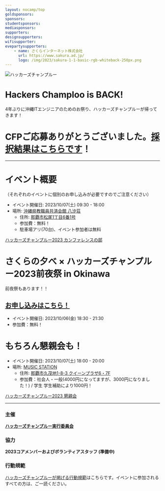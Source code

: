 ```yaml
---
layout: nocamp/top
goldsponsors:
sponsors:
studentsponsors:
mediasponsors:
supporters:
designsupporters:
wifisupporter:
evepartysupporters:
    - name: さくらインターネット株式会社
      url: https://www.sakura.ad.jp/
      logo: /img/2023/sakura-1-1-basic-rgb-whiteback-250px.png
---
```



![ハッカーズチャンプルー](/img/logo/banner.png)


# Hackers Champloo is BACK!

4年ぶりに沖縄ITエンジニアのためのお祭り、ハッカーズチャンプルーが帰ってきます！

# CFPご応募ありがとうございました。[採択結果はこちらです](https://fortee.jp/hackers-champloo2023/proposal/accepted)！

--------------------------------------------------------------------------------

# イベント概要

（それぞれのイベントに個別のお申し込みが必要ですのでご注意ください）

* イベント開催日: 2023/10/07(土) 09:30 - 18:00
* 場所: [沖縄県教職員共済会館 八汐荘](http://www.okikyousai.jp/top/yasiosou/yasiosou.html)
  * 住所: [那覇市松尾1丁目6番1号](https://goo.gl/maps/yUMMcPvdBgdmygmg6)
  * 参加費：無料！
  * 駐車場アリ(70台)、イベント参加者は無料

<a class="doorkeeper-registration-widget" href="https://hackers-champloo.doorkeeper.jp/events/163183">ハッカーズチャンプルー2023 カンファレンスの部</a><script src="https://widgets.doorkeeper.jp/w/widget.js"></script>

# さくらの夕べ × ハッカーズチャンプルー2023前夜祭 in Okinawa

前夜祭もあります！！

## [お申し込みはこちら！](https://sakura-eve-hcmpl2023.peatix.com)

* イベント開催日: 2023/10/06(金) 18:30 - 21:30
* 参加費：無料！

# もちろん懇親会も！

* イベント開催日: 2023/10/07(土) 18:00 - 20:00
* 場所: [MUSIC STATION](https://fb62604.gorp.jp)
  * 住所: [那覇市久茂地1-8-3 クイーンプラザ6・7F](https://goo.gl/maps/Gy3qiE1SXw3gKTSG8)
  * 参加費：社会人・一般(4000円になってますが、3000円になりました！)	/ 学生 学生補助により1000円！

<a class="doorkeeper-registration-widget" href="https://hackers-champloo.doorkeeper.jp/events/163189">ハッカーズチャンプルー2023 懇親会</a><script src="https://widgets.doorkeeper.jp/w/widget.js"></script>

----

### 主催

**[ハッカーズチャンプルー実行委員会](/about.html)**

### 協力

**2023コアメンバーおよびボランティアスタッフ (準備中)**


### 行動規範

[ハッカーズチャンプルーが掲げる行動規範](/policy.html)はこちらです。イベントに参加されるすべての方は、ご一読ください。

